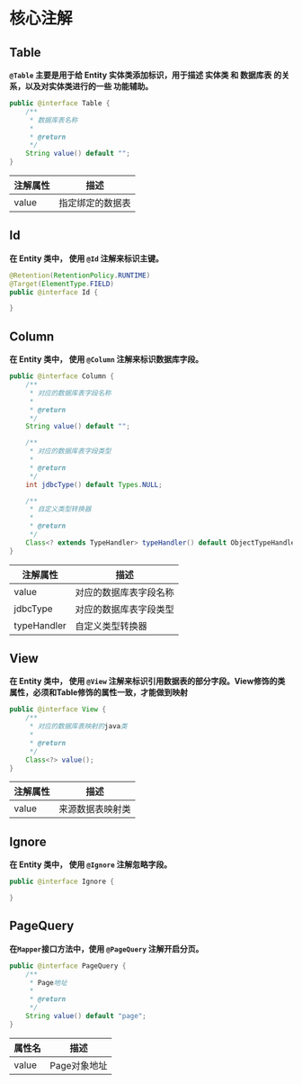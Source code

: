 # 核心注解

## Table

**`@Table` 主要是用于给 Entity 实体类添加标识，用于描述 实体类 和 数据库表 的关系，以及对实体类进行的一些 功能辅助。**

```java
public @interface Table {
    /**
     * 数据库表名称
     *
     * @return
     */
    String value() default "";
}

```

| 注解属性 | 描述             |
| -------- | ---------------- |
| value    | 指定绑定的数据表 |

## Id

**在 Entity 类中， 使用 `@Id` 注解来标识主键。**

```java
@Retention(RetentionPolicy.RUNTIME)
@Target(ElementType.FIELD)
public @interface Id {

}
```

## Column

**在 Entity 类中， 使用 `@Column` 注解来标识数据库字段。**

```java
public @interface Column {
    /**
     * 对应的数据库表字段名称
     *
     * @return
     */
    String value() default "";

    /**
     * 对应的数据库表字段类型
     *
     * @return
     */
    int jdbcType() default Types.NULL;

    /**
     * 自定义类型转换器
     *
     * @return
     */
    Class<? extends TypeHandler> typeHandler() default ObjectTypeHandler.class;
}
```

| 注解属性    | 描述                   |
| ----------- | ---------------------- |
| value       | 对应的数据库表字段名称 |
| jdbcType    | 对应的数据库表字段类型 |
| typeHandler | 自定义类型转换器       |

## View

**在 Entity 类中， 使用 `@View` 注解来标识引用数据表的部分字段。View修饰的类属性，必须和Table修饰的属性一致，才能做到映射**

```java
public @interface View {
    /**
     * 对应的数据库表映射的java类
     *
     * @return
     */
    Class<?> value();
}
```

| 注解属性 | 描述             |
| -------- | ---------------- |
| value    | 来源数据表映射类 |

## Ignore

**在 Entity 类中， 使用 `@Ignore` 注解忽略字段。**

```java
public @interface Ignore {

}
```

## PageQuery

**在`Mapper`接口方法中，使用 `@PageQuery` 注解开启分页。**

```java
public @interface PageQuery {
    /**
     * Page地址
     *
     * @return
     */
    String value() default "page";
}
```

| 属性名 | 描述         |
| ------ | ------------ |
| value  | Page对象地址 |

